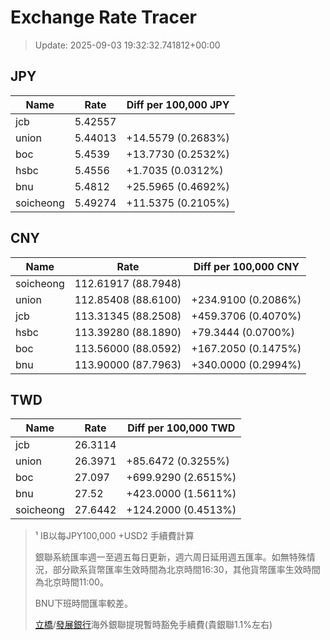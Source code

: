 # Exchange Rate Tracer

> Update: 2025-09-03 19:32:32.741812+00:00

## JPY

| Name      |    Rate | Diff per 100,000 JPY   |
|-----------|---------|------------------------|
| jcb       | 5.42557 |                        |
| union     | 5.44013 | +14.5579 (0.2683%)     |
| boc       | 5.4539  | +13.7730 (0.2532%)     |
| hsbc      | 5.4556  | +1.7035 (0.0312%)      |
| bnu       | 5.4812  | +25.5965 (0.4692%)     |
| soicheong | 5.49274 | +11.5375 (0.2105%)     |

## CNY

| Name      | Rate                | Diff per 100,000 CNY   |
|-----------|---------------------|------------------------|
| soicheong | 112.61917	(88.7948) |                        |
| union     | 112.85408	(88.6100) | +234.9100 (0.2086%)    |
| jcb       | 113.31345	(88.2508) | +459.3706 (0.4070%)    |
| hsbc      | 113.39280	(88.1890) | +79.3444 (0.0700%)     |
| boc       | 113.56000	(88.0592) | +167.2050 (0.1475%)    |
| bnu       | 113.90000	(87.7963) | +340.0000 (0.2994%)    |

## TWD

| Name      |    Rate | Diff per 100,000 TWD   |
|-----------|---------|------------------------|
| jcb       | 26.3114 |                        |
| union     | 26.3971 | +85.6472 (0.3255%)     |
| boc       | 27.097  | +699.9290 (2.6515%)    |
| bnu       | 27.52   | +423.0000 (1.5611%)    |
| soicheong | 27.6442 | +124.2000 (0.4513%)    |


> ¹ IB以每JPY100,000 +USD2 手續費計算
>
> 銀聯系統匯率週一至週五每日更新，週六周日延用週五匯率。如無特殊情況，部分歐系貨幣匯率生效時間為北京時間16:30，其他貨幣匯率生效時間為北京時間11:00。
>
> BNU下班時間匯率較差。
>
> [立橋](https://www.wlbank.com.mo/uploads/ueditor/file/20181211/1544536513900230.pdf)/[發展銀行](https://www.mdb.com.mo/Service_Charges_20230728.pdf)海外銀聯提現暫時豁免手續費(貴銀聯1.1%左右)

